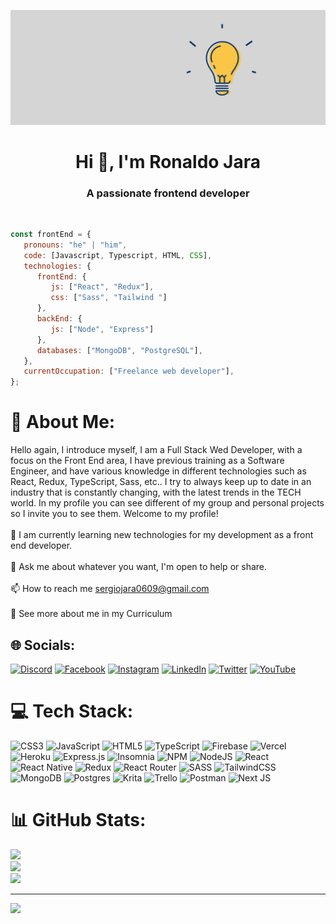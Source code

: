 ![Hi, I'm Ronaldo](https://github.com/sergio-jc/sergio-jc/blob/main/assets/hi.gif)

<h1 align="center">Hi 👋, I'm Ronaldo Jara</h1>

<h3 align="center">A passionate frontend developer</h3>

&nbsp;

<!---## :pushpin: About me -->

```javascript
const frontEnd = {
   pronouns: "he" | "him",
   code: [Javascript, Typescript, HTML, CSS],
   technologies: {
      frontEnd: {
         js: ["React", "Redux"],
         css: ["Sass", "Tailwind "]
      },
      backEnd: {
         js: ["Node", "Express"]
      },
      databases: ["MongoDB", "PostgreSQL"],
   },
   currentOccupation: ["Freelance web developer"],
};
```

# 💫 About Me:
Hello again, I introduce myself, I am a Full Stack Wed Developer, with a focus on the Front End area, I have previous training as a Software Engineer, and have various knowledge in different technologies such as React, Redux, TypeScript, Sass, etc.. I try to always keep up to date in an industry that is constantly changing, with the latest trends in the TECH world. In my profile you can see different of my group and personal projects so I invite you to see them. Welcome to my profile!<br><br>🌱 I am currently learning new technologies for my development as a front end developer.<br><br>💬 Ask me about whatever you want, I'm open to help or share.<br><br>📫 How to reach me sergiojara0609@gmail.com<br><br>📄 See more about me in my Curriculum


## 🌐 Socials:
[![Discord](https://img.shields.io/badge/Discord-%237289DA.svg?logo=discord&logoColor=white)](htttps://discord.gg/Secio#1966) [![Facebook](https://img.shields.io/badge/Facebook-%231877F2.svg?logo=Facebook&logoColor=white)](https://facebook.com/https://www.facebook.com/ronaldo.jara.39982/) [![Instagram](https://img.shields.io/badge/Instagram-%23E4405F.svg?logo=Instagram&logoColor=white)](https://instagram.com/https://www.instagram.com/sergio_jcf/) [![LinkedIn](https://img.shields.io/badge/LinkedIn-%230077B5.svg?logo=linkedin&logoColor=white)](https://linkedin.com/in/https://www.linkedin.com/in/ronaldo-jara/) [![Twitter](https://img.shields.io/badge/Twitter-%231DA1F2.svg?logo=Twitter&logoColor=white)](https://twitter.com/https://twitter.com/Secio_jc) [![YouTube](https://img.shields.io/badge/YouTube-%23FF0000.svg?logo=YouTube&logoColor=white)](https://youtube.com/c/https://www.youtube.com/channel/UCBgqLxxCcBPq_uaYvoQAEzA) 

# 💻 Tech Stack:
![CSS3](https://img.shields.io/badge/css3-%231572B6.svg?style=for-the-badge&logo=css3&logoColor=white) ![JavaScript](https://img.shields.io/badge/javascript-%23323330.svg?style=for-the-badge&logo=javascript&logoColor=%23F7DF1E) ![HTML5](https://img.shields.io/badge/html5-%23E34F26.svg?style=for-the-badge&logo=html5&logoColor=white) ![TypeScript](https://img.shields.io/badge/typescript-%23007ACC.svg?style=for-the-badge&logo=typescript&logoColor=white) ![Firebase](https://img.shields.io/badge/firebase-%23039BE5.svg?style=for-the-badge&logo=firebase) ![Vercel](https://img.shields.io/badge/vercel-%23000000.svg?style=for-the-badge&logo=vercel&logoColor=white) ![Heroku](https://img.shields.io/badge/heroku-%23430098.svg?style=for-the-badge&logo=heroku&logoColor=white) ![Express.js](https://img.shields.io/badge/express.js-%23404d59.svg?style=for-the-badge&logo=express&logoColor=%2361DAFB) ![Insomnia](https://img.shields.io/badge/Insomnia-black?style=for-the-badge&logo=insomnia&logoColor=5849BE) ![NPM](https://img.shields.io/badge/NPM-%23000000.svg?style=for-the-badge&logo=npm&logoColor=white) ![NodeJS](https://img.shields.io/badge/node.js-6DA55F?style=for-the-badge&logo=node.js&logoColor=white) ![React](https://img.shields.io/badge/react-%2320232a.svg?style=for-the-badge&logo=react&logoColor=%2361DAFB) ![React Native](https://img.shields.io/badge/react_native-%2320232a.svg?style=for-the-badge&logo=react&logoColor=%2361DAFB) ![Redux](https://img.shields.io/badge/redux-%23593d88.svg?style=for-the-badge&logo=redux&logoColor=white) ![React Router](https://img.shields.io/badge/React_Router-CA4245?style=for-the-badge&logo=react-router&logoColor=white) ![SASS](https://img.shields.io/badge/SASS-hotpink.svg?style=for-the-badge&logo=SASS&logoColor=white) ![TailwindCSS](https://img.shields.io/badge/tailwindcss-%2338B2AC.svg?style=for-the-badge&logo=tailwind-css&logoColor=white) ![MongoDB](https://img.shields.io/badge/MongoDB-%234ea94b.svg?style=for-the-badge&logo=mongodb&logoColor=white) ![Postgres](https://img.shields.io/badge/postgres-%23316192.svg?style=for-the-badge&logo=postgresql&logoColor=white) ![Krita](https://img.shields.io/badge/Krita-203759?style=for-the-badge&logo=krita&logoColor=EEF37B) ![Trello](https://img.shields.io/badge/Trello-%23026AA7.svg?style=for-the-badge&logo=Trello&logoColor=white) ![Postman](https://img.shields.io/badge/Postman-FF6C37?style=for-the-badge&logo=postman&logoColor=white) ![Next JS](https://img.shields.io/badge/Next-black?style=for-the-badge&logo=next.js&logoColor=white)
# 📊 GitHub Stats:
![](https://github-readme-stats.vercel.app/api?username=sergio-jc&theme=dark&hide_border=true&include_all_commits=true&count_private=true)<br/>
![](https://github-readme-streak-stats.herokuapp.com/?user=sergio-jc&theme=dark&hide_border=true)<br/>
![](https://github-readme-stats.vercel.app/api/top-langs/?username=sergio-jc&theme=dark&hide_border=true&include_all_commits=true&count_private=true&layout=compact)

---
[![](https://visitcount.itsvg.in/api?id=sergio-jc&icon=0&color=0)](https://visitcount.itsvg.in)




